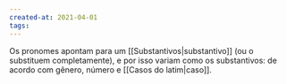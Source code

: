 ```yaml
---
created-at: 2021-04-01
tags:
---
```

Os pronomes apontam para um [[Substantivos|substantivo]] (ou o substituem completamente), e por isso variam como os substantivos: de acordo com gênero, número e [[Casos do latim|caso]].